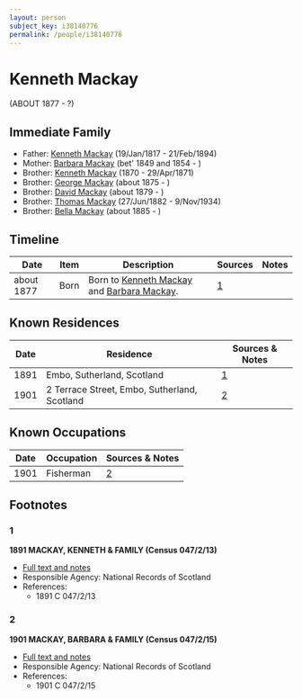 ```yaml
---
layout: person
subject_key: i38140776
permalink: /people/i38140776
---
```


# Kenneth Mackay
(ABOUT 1877 - ?)

## Immediate Family

* Father: [Kenneth Mackay](./@21362348@-kenneth-mackay-b1817-1-19-d1894-2-21.md) (19/Jan/1817 - 21/Feb/1894)
* Mother: [Barbara Mackay](./@52409786@-barbara-mackay-b1849~1854-d.md) (bet' 1849 and 1854 - )
* Brother: [Kenneth Mackay](./@32622896@-kenneth-mackay-b1870-d1871-4-29.md) (1870 - 29/Apr/1871)
* Brother: [George Mackay](./@46319502@-george-mackay-b1875-d.md) (about 1875 - )
* Brother: [David Mackay](./@66349958@-david-mackay-b1879-d.md) (about 1879 - )
* Brother: [Thomas Mackay](./@5045152@-thomas-mackay-b1882-6-27-d1934-11-9.md) (27/Jun/1882 - 9/Nov/1934)
* Brother: [Bella Mackay](./@54814674@-bella-mackay-b1885-d.md) (about 1885 - )

## Timeline

Date | Item | Description | Sources | Notes
---|---|---|---|---
about 1877 | Born | Born to [Kenneth Mackay](./@21362348@-kenneth-mackay-b1817-1-19-d1894-2-21.md) and [Barbara Mackay](./@52409786@-barbara-mackay-b1849~1854-d.md). | [1](#1) | 

## Known Residences

Date | Residence | Sources & Notes
---|---|---
1891 | Embo, Sutherland, Scotland | [1](#1)
1901 | 2 Terrace Street, Embo, Sutherland, Scotland | [2](#2)

## Known Occupations

Date | Occupation | Sources & Notes
---|---|---
1901 | Fisherman | [2](#2)

## Footnotes

### 1

**1891 MACKAY, KENNETH & FAMILY (Census 047/2/13)**

* [Full text and notes](../sources/@2993134@-1891-mackay,-kenneth-&-family-census-047-2-13-.md)
* Responsible Agency: National Records of Scotland
* References: 
  * 1891 C 047/2/13

### 2

**1901 MACKAY, BARBARA & FAMILY (Census 047/2/15)**

* [Full text and notes](../sources/@9213@-1901-mackay,-barbara-&-family-census-047-2-15-.md)
* Responsible Agency: National Records of Scotland
* References: 
  * 1901 C 047/2/15

